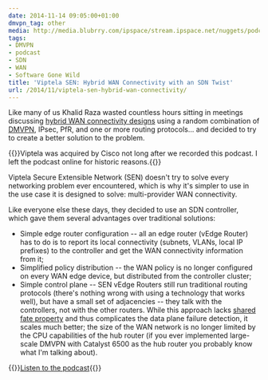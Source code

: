 ```yaml
---
date: 2014-11-14 09:05:00+01:00
dmvpn_tag: other
media: http://media.blubrry.com/ipspace/stream.ipspace.net/nuggets/podcast/Show_15-Viptela_Secure_Extensible_Network.mp3
tags:
- DMVPN
- podcast
- SDN
- WAN
- Software Gone Wild
title: 'Viptela SEN: Hybrid WAN Connectivity with an SDN Twist'
url: /2014/11/viptela-sen-hybrid-wan-connectivity/
---
```

Like many of us Khalid Raza wasted countless hours sitting in meetings discussing [hybrid WAN connectivity designs](http://www.ipspace.net/Integrating_Internet_VPN_with_MPLS_VPN_WAN) using a random combination of [DMVPN](http://www.ipspace.net/DMVPN), IPsec, PfR, and one or more routing protocols... and decided to try to create a better solution to the problem.

{{<note info>}}Viptela was acquired by Cisco not long after we recorded this podcast. I left the podcast online for historic reasons.{{</note>}}
<!--more-->
Viptela Secure Extensible Network (SEN) doesn't try to solve every networking problem ever encountered, which is why it's simpler to use in the use case it is designed to solve: multi-provider WAN connectivity.

Like everyone else these days, they decided to use an SDN controller, which gave them several advantages over traditional solutions:

-   Simple edge router configuration -- all an edge router (vEdge Router) has to do is to report its local connectivity (subnets, VLANs, local IP prefixes) to the controller and get the WAN connectivity information from it;
-   Simplified policy distribution -- the WAN policy is no longer configured on every WAN edge device, but distributed from the controller cluster;
-   Simple control plane -- SEN vEdge Routers still run traditional routing protocols (there's nothing wrong with using a technology that works well), but have a small set of adjacencies -- they talk with the controllers, not with the other routers. While this approach lacks [shared fate property](/2014/08/fate-sharing-in-ip-networks/) and thus complicates the data plane failure detection, it scales much better; the size of the WAN network is no longer limited by the CPU capabilities of the hub router (if you ever implemented large-scale DMVPN with Catalyst 6500 as the hub router you probably know what I'm talking about).

{{<jump>}}[Listen to the podcast](http://media.blubrry.com/ipspace/stream.ipspace.net/nuggets/podcast/Show_15-Viptela_Secure_Extensible_Network.mp3){{</jump>}}
